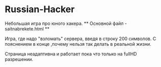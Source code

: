 # Russian-Hacker
Небольшая игра про юного хакера.
** Основной файл - saitnabrekete.html **

Игра, где надо "взломать" сервера, введя в строку 200 символов. С пояснением в конце ,почему нельзя так делать в реальной жизни.

Страница неадаптивна и работает пока что только на fullHD разрешении.
